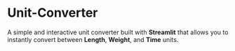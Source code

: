 # Unit-Converter
A simple and interactive unit converter built with **Streamlit** that allows you to instantly convert between **Length**, **Weight**, and **Time** units.
